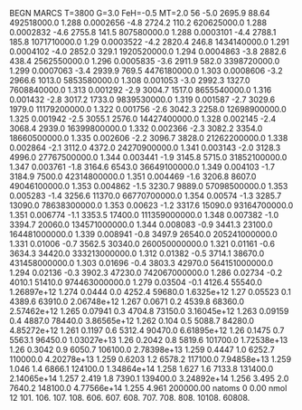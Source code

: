 BEGN
MARCS T=3800 G=3.0 FeH=-0.5 MT=2.0
                  56
-5.0 2695.9 88.64 492518000.0 1.288 0.0002656 
-4.8 2724.2 110.2 620625000.0 1.288 0.0002832 
-4.6 2755.8 141.5 807580000.0 1.288 0.0003101 
-4.4 2788.1 185.8 1071710000.0 1.29 0.0003522 
-4.2 2820.4 246.8 1434140000.0 1.291 0.0004102 
-4.0 2852.0 329.1 1920520000.0 1.294 0.0004863 
-3.8 2882.6 438.4 2562550000.0 1.296 0.0005835 
-3.6 2911.9 582.0 3398720000.0 1.299 0.0007063 
-3.4 2939.9 769.5 4476180000.0 1.303 0.0008606 
-3.2 2966.6 1013.0 5853580000.0 1.308 0.001053 
-3.0 2992.3 1327.0 7608840000.0 1.313 0.001292 
-2.9 3004.7 1517.0 8655540000.0 1.316 0.001432 
-2.8 3017.2 1733.0 9839530000.0 1.319 0.001587 
-2.7 3029.6 1979.0 11179200000.0 1.322 0.001756 
-2.6 3042.3 2258.0 12698900000.0 1.325 0.001942 
-2.5 3055.1 2576.0 14427400000.0 1.328 0.002145 
-2.4 3068.4 2939.0 16399800000.0 1.332 0.002366 
-2.3 3082.2 3354.0 18660500000.0 1.335 0.002606 
-2.2 3096.7 3828.0 21262200000.0 1.338 0.002864 
-2.1 3112.0 4372.0 24270900000.0 1.341 0.003143 
-2.0 3128.3 4996.0 27767500000.0 1.344 0.003441 
-1.9 3145.8 5715.0 31852100000.0 1.347 0.003761 
-1.8 3164.6 6543.0 36649100000.0 1.349 0.004103 
-1.7 3184.9 7500.0 42314800000.0 1.351 0.004469 
-1.6 3206.8 8607.0 49046100000.0 1.353 0.004862 
-1.5 3230.7 9889.0 57098500000.0 1.353 0.005283 
-1.4 3256.6 11370.0 66770700000.0 1.354 0.00574 
-1.3 3285.7 13090.0 78638300000.0 1.353 0.00623 
-1.2 3317.6 15090.0 93164700000.0 1.351 0.006774 
-1.1 3353.5 17400.0 111359000000.0 1.348 0.007382 
-1.0 3394.7 20060.0 134571000000.0 1.344 0.008083 
-0.9 3441.3 23100.0 164481000000.0 1.339 0.008941 
-0.8 3497.9 26540.0 205241000000.0 1.331 0.01006 
-0.7 3562.5 30340.0 260050000000.0 1.321 0.01161 
-0.6 3634.3 34420.0 333213000000.0 1.312 0.01382 
-0.5 3714.1 38670.0 431458000000.0 1.303 0.01696 
-0.4 3803.3 42970.0 564151000000.0 1.294 0.02136 
-0.3 3902.3 47230.0 742067000000.0 1.286 0.02734 
-0.2 4010.1 51410.0 974463000000.0 1.279 0.03504 
-0.1 4126.4 55540.0 1.26897e+12 1.274 0.0444 
0.0 4252.4 59680.0 1.6325e+12 1.27 0.05523 
0.1 4389.6 63910.0 2.06748e+12 1.267 0.0671 
0.2 4539.8 68360.0 2.57462e+12 1.265 0.07941 
0.3 4704.8 73150.0 3.16045e+12 1.263 0.09159 
0.4 4887.0 78440.0 3.86565e+12 1.262 0.104 
0.5 5088.7 84280.0 4.85272e+12 1.261 0.1197 
0.6 5312.4 90470.0 6.61895e+12 1.26 0.1475 
0.7 5563.1 96450.0 1.03027e+13 1.26 0.2042 
0.8 5819.6 101700.0 1.72538e+13 1.26 0.3042 
0.9 6050.7 106100.0 2.78398e+13 1.259 0.4447 
1.0 6252.7 110000.0 4.20278e+13 1.259 0.6203 
1.2 6578.2 117100.0 7.94858e+13 1.259 1.046 
1.4 6866.1 124100.0 1.34864e+14 1.258 1.627 
1.6 7133.8 131400.0 2.14065e+14 1.257 2.419 
1.8 7390.1 139400.0 3.24892e+14 1.256 3.495 
2.0 7640.2 148100.0 4.77566e+14 1.255 4.961 
200000.00
natoms              0      0.00
nmol          12
          101.         106.       107.      108.         606.        607.        608.
          707.         708.       808.    10108.       60808.
